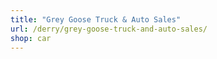 ```yaml
---
title: "Grey Goose Truck & Auto Sales"
url: /derry/grey-goose-truck-and-auto-sales/
shop: car
---
```

